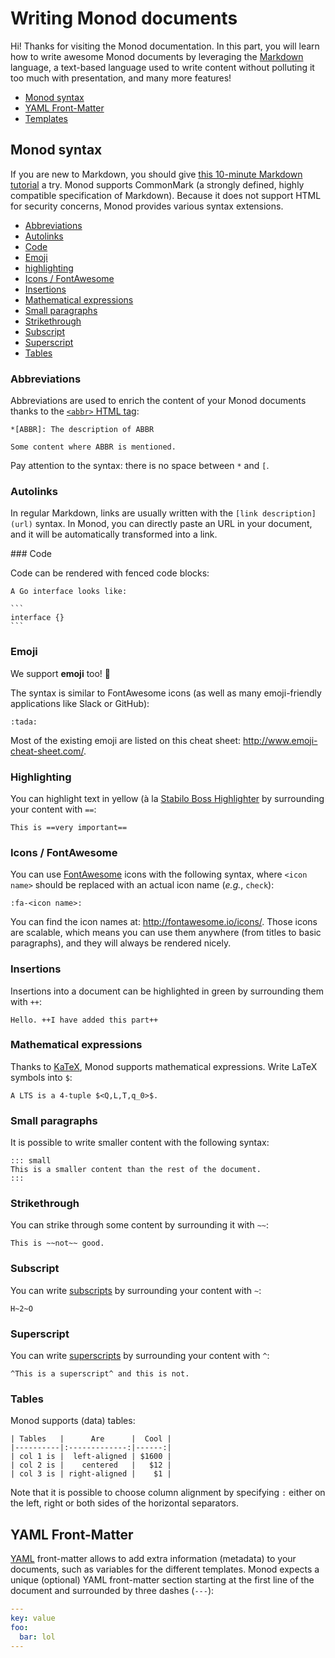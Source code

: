 Writing Monod documents
=======================

Hi! Thanks for visiting the Monod documentation. In this part, you will learn
how to write awesome Monod documents by leveraging the
[Markdown](http://commonmark.org/help/) language, a text-based language used to
write content without polluting it too much with presentation, and many more
features!

* [Monod syntax](#monod-syntax)
* [YAML Front-Matter](#yaml-front-matter)
* [Templates](templates.md)


## Monod syntax

If you are new to Markdown, you should give [this 10-minute Markdown
tutorial](http://commonmark.org/help/tutorial/) a try. Monod supports CommonMark
(a strongly defined, highly compatible specification of Markdown). Because it
does not support HTML for security concerns, Monod provides various syntax
extensions.

* [Abbreviations](#abbreviations)
* [Autolinks](#autolinks)
* [Code](#code)
* [Emoji](#emoji)
* [highlighting](#highlighting)
* [Icons / FontAwesome](#icons--fontawesome)
* [Insertions](#insertions)
* [Mathematical expressions](#mathematical-expressions)
* [Small paragraphs](#small-paragraphs)
* [Strikethrough](#strikethrough)
* [Subscript](#subscript)
* [Superscript](#superscript)
* [Tables](#tables)


### Abbreviations

Abbreviations are used to enrich the content of your Monod documents thanks to
the [`<abbr>` HTML
tag](https://developer.mozilla.org/en-US/docs/Web/HTML/Element/abbr):

```
*[ABBR]: The description of ABBR

Some content where ABBR is mentioned.
```

Pay attention to the syntax: there is no space between `*` and `[`.

### Autolinks

In regular Markdown, links are usually written with the `[link
description](url)` syntax. In Monod, you can directly paste an URL in your
document, and it will be automatically transformed into a link.

### Code

Code can be rendered with fenced code blocks:

    A Go interface looks like:

    ```
    interface {}
    ```

### Emoji

We support **emoji** too! :tada:

The syntax is similar to FontAwesome icons (as well as many emoji-friendly
applications like Slack or GitHub):

```
:tada:
```

Most of the existing emoji are listed on this cheat sheet:
http://www.emoji-cheat-sheet.com/.

### Highlighting

You can highlight text in yellow (à la [Stabilo Boss
Highlighter](https://en.wikipedia.org/wiki/Schwan-Stabilo) by surrounding your
content with `==`:

```
This is ==very important==
```

### Icons / FontAwesome

You can use [FontAwesome](http://fontawesome.io/) icons with the following
syntax, where `<icon name>` should be replaced with an actual icon name (_e.g._,
`check`):

```
:fa-<icon name>:
```

You can find the icon names at: http://fontawesome.io/icons/. Those icons are
scalable, which means you can use them anywhere (from titles to basic
paragraphs), and they will always be rendered nicely.

### Insertions

Insertions into a document can be highlighted in green by surrounding them with
`++`:

```
Hello. ++I have added this part++
```

### Mathematical expressions

Thanks to [KaTeX](https://khan.github.io/KaTeX/), Monod supports mathematical
expressions. Write LaTeX symbols into `$`:

```
A LTS is a 4-tuple $<Q,L,T,q_0>$.
```

### Small paragraphs

It is possible to write smaller content with the following syntax:

```
::: small
This is a smaller content than the rest of the document.
:::
```

### Strikethrough

You can strike through some content by surrounding it with `~~`:

```
This is ~~not~~ good.
```

### Subscript

You can write
[subscripts](https://developer.mozilla.org/en-US/docs/Web/HTML/Element/sub) by
surrounding your content with `~`:

```
H~2~O
```

### Superscript

You can write
[superscripts](https://developer.mozilla.org/en-US/docs/Web/HTML/Element/sup)
by surrounding your content with `^`:

```
^This is a superscript^ and this is not.
```

### Tables

Monod supports (data) tables:

```
| Tables   |      Are      |  Cool |
|----------|:-------------:|------:|
| col 1 is |  left-aligned | $1600 |
| col 2 is |    centered   |   $12 |
| col 3 is | right-aligned |    $1 |
```

Note that it is possible to choose column alignment by specifying `:` either on
the left, right or both sides of the horizontal separators.


## YAML Front-Matter

[YAML](http://yaml.org/) front-matter allows to add extra information (metadata)
to your documents, such as variables for the different templates. Monod expects
a unique (optional) YAML front-matter section starting at the first line of the
document and surrounded by three dashes (`---`):

```yaml
---
key: value
foo:
  bar: lol
---
```
